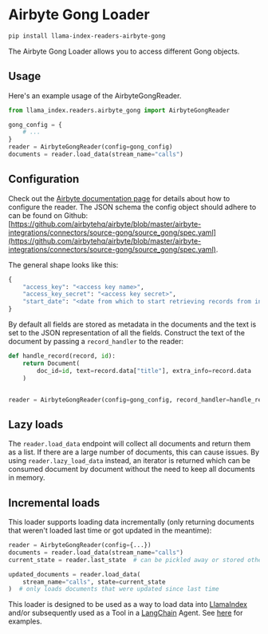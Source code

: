 # Airbyte Gong Loader

```bash
pip install llama-index-readers-airbyte-gong
```

The Airbyte Gong Loader allows you to access different Gong objects.

## Usage

Here's an example usage of the AirbyteGongReader.

```python
from llama_index.readers.airbyte_gong import AirbyteGongReader

gong_config = {
    # ...
}
reader = AirbyteGongReader(config=gong_config)
documents = reader.load_data(stream_name="calls")
```

## Configuration

Check out the [Airbyte documentation page](https://docs.airbyte.com/integrations/sources/gong/) for details about how to configure the reader.
The JSON schema the config object should adhere to can be found on Github: [https://github.com/airbytehq/airbyte/blob/master/airbyte-integrations/connectors/source-gong/source_gong/spec.yaml](https://github.com/airbytehq/airbyte/blob/master/airbyte-integrations/connectors/source-gong/source_gong/spec.yaml).

The general shape looks like this:

```python
{
    "access_key": "<access key name>",
    "access_key_secret": "<access key secret>",
    "start_date": "<date from which to start retrieving records from in ISO format, e.g. 2020-10-20T00:00:00Z>",
}
```

By default all fields are stored as metadata in the documents and the text is set to the JSON representation of all the fields. Construct the text of the document by passing a `record_handler` to the reader:

```python
def handle_record(record, id):
    return Document(
        doc_id=id, text=record.data["title"], extra_info=record.data
    )


reader = AirbyteGongReader(config=gong_config, record_handler=handle_record)
```

## Lazy loads

The `reader.load_data` endpoint will collect all documents and return them as a list. If there are a large number of documents, this can cause issues. By using `reader.lazy_load_data` instead, an iterator is returned which can be consumed document by document without the need to keep all documents in memory.

## Incremental loads

This loader supports loading data incrementally (only returning documents that weren't loaded last time or got updated in the meantime):

```python
reader = AirbyteGongReader(config={...})
documents = reader.load_data(stream_name="calls")
current_state = reader.last_state  # can be pickled away or stored otherwise

updated_documents = reader.load_data(
    stream_name="calls", state=current_state
)  # only loads documents that were updated since last time
```

This loader is designed to be used as a way to load data into [LlamaIndex](https://github.com/run-llama/llama_index/tree/main/llama_index) and/or subsequently used as a Tool in a [LangChain](https://github.com/hwchase17/langchain) Agent. See [here](https://github.com/emptycrown/llama-hub/tree/main) for examples.
